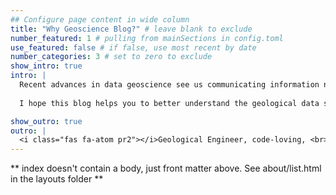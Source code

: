 ```yaml
---
## Configure page content in wide column
title: "Why Geoscience Blog?" # leave blank to exclude
number_featured: 1 # pulling from mainSections in config.toml
use_featured: false # if false, use most recent by date
number_categories: 3 # set to zero to exclude
show_intro: true
intro: |
  Recent advances in data geoscience see us communicating information now in code. This new and unique form of communication requires us to understand both science method and code. I have created this page with the aim to share with others the wonderful work being done in this field and the huge impact this is having on geological work around the world.
  
  I hope this blog helps you to better understand the geological data science in an interactive way. A place to enjoy, a place to learn more.

show_outro: true
outro: |
  <i class="fas fa-atom pr2"></i>Geological Engineer, code-loving, <br> curious about all new technologies and helping society to understand geology. 
---
```


** index doesn't contain a body, just front matter above.
See about/list.html in the layouts folder **


